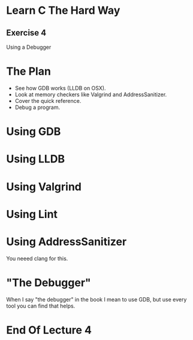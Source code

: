 Learn C The Hard Way
=======

Exercise 4
----

Using a Debugger



The Plan
====

* See how GDB works (LLDB on OSX).
* Look at memory checkers like Valgrind and AddressSanitizer.
* Cover the quick reference.
* Debug a program.



Using GDB
====



Using LLDB
====



Using Valgrind
====



Using Lint
====



Using AddressSanitizer
====

You neeed clang for this.



"The Debugger"
====

When I say "the debugger" in the book I mean to use GDB, but use 
every tool you can find that helps.



End Of Lecture 4
=====

